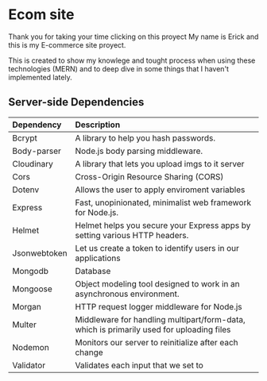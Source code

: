 # Ecom site

Thank you for taking your time clicking on this proyect My name is Erick and this is my E-commerce site proyect.

This is created to show my knowlege and tought process when using these technologies (MERN) and to deep dive in some things that I haven't implemented lately.

## Server-side Dependencies

| Dependency   |            Description                 |
| :----------  | :------------------------------------   |
| Bcrypt       | A library to help you hash passwords. |
| Body-parser  | Node.js body parsing middleware. |
| Cloudinary   | A library that lets you upload imgs to it server |
| Cors         | Cross-Origin Resource Sharing (CORS) |
| Dotenv       | Allows the user to apply enviroment variables |
| Express      | Fast, unopinionated, minimalist web framework for Node.js. |
| Helmet       | Helmet helps you secure your Express apps by setting various HTTP headers. |
| Jsonwebtoken | Let us create a token to identify users in our applications |
| Mongodb      | Database |
| Mongoose     | Object modeling tool designed to work in an asynchronous environment. |
| Morgan       | HTTP request logger middleware for Node.js |
| Multer       | Middleware for handling multipart/form-data, which is primarily used for uploading files |
| Nodemon      | Monitors our server to reinitialize after each change |
| Validator    | Validates each input that we set to |
